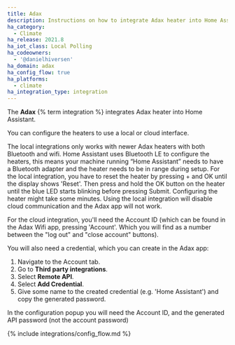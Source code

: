 ```yaml
---
title: Adax
description: Instructions on how to integrate Adax heater into Home Assistant.
ha_category:
  - Climate
ha_release: 2021.8
ha_iot_class: Local Polling
ha_codeowners:
  - '@danielhiversen'
ha_domain: adax
ha_config_flow: true
ha_platforms:
  - climate
ha_integration_type: integration
---
```


The **Adax** {% term integration %} integrates Adax heater into Home Assistant.

You can configure the heaters to use a local or cloud interface.

The local integrations only works with newer Adax heaters with both Bluetooth and wifi. Home Assistant uses Bluetooth LE to configure the heaters, this means your machine running “Home Assistant” needs to have a Bluetooth adapter and the heater needs to be in range during setup. For the local integration, you have to reset the heater by pressing + and OK until the display shows 'Reset'. Then press and hold the OK button on the heater until the blue LED starts blinking before pressing Submit. Configuring the heater might take some minutes. Using the local integration will disable cloud communication and the Adax app will not work.

For the cloud integration, you'll need the Account ID (which can be found in the Adax Wifi app, pressing 'Account'. Which you will find as a number between the "log out" and "close account" buttons). 

You will also need a credential, which you can create in the Adax app:

1. Navigate to the Account tab.
2. Go to **Third party integrations**.
3. Select **Remote API**.
4. Select **Add Credential**.
5. Give some name to the created credential (e.g. 'Home Assistant') and copy the generated password.

In the configuration popup you will need the Account ID, and the generated API password (not the account password)

{% include integrations/config_flow.md %}
